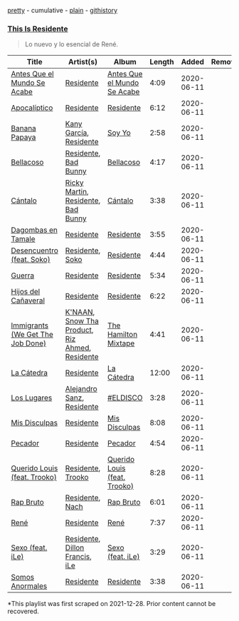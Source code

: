 [pretty](/playlists/pretty/37i9dQZF1DX5xV5uMmkUPl.md) - cumulative - [plain](/playlists/plain/37i9dQZF1DX5xV5uMmkUPl) - [githistory](https://github.githistory.xyz/mackorone/spotify-playlist-archive/blob/main/playlists/plain/37i9dQZF1DX5xV5uMmkUPl)

### [This Is Residente](https://open.spotify.com/playlist/37i9dQZF1DX5xV5uMmkUPl)

> Lo nuevo y lo esencial de René.

| Title | Artist(s) | Album | Length | Added | Removed |
|---|---|---|---|---|---|
| [Antes Que el Mundo Se Acabe](https://open.spotify.com/track/1OxpEQfqYrwTVdOQyZ3QCl) | [Residente](https://open.spotify.com/artist/5GcWBUX00IPuWVGMIRK1sS) | [Antes Que el Mundo Se Acabe](https://open.spotify.com/album/6w0POUCEoPxwGYM7tLOLGM) | 4:09 | 2020-06-11 |  |
| [Apocalíptico](https://open.spotify.com/track/37OFCWYE5wClugGKaSDdM2) | [Residente](https://open.spotify.com/artist/5GcWBUX00IPuWVGMIRK1sS) | [Residente](https://open.spotify.com/album/6yClcORh3xiP9Gg1aqbvZ9) | 6:12 | 2020-06-11 |  |
| [Banana Papaya](https://open.spotify.com/track/237wGvq8S48RC4uCUHUzo6) | [Kany García](https://open.spotify.com/artist/69UypehHabb68utzfjAVlV), [Residente](https://open.spotify.com/artist/5GcWBUX00IPuWVGMIRK1sS) | [Soy Yo](https://open.spotify.com/album/4HqL9DDTbrqBUFb6Pswcki) | 2:58 | 2020-06-11 |  |
| [Bellacoso](https://open.spotify.com/track/1kMUGCt7XLDc5Q64Vl0H8S) | [Residente](https://open.spotify.com/artist/5GcWBUX00IPuWVGMIRK1sS), [Bad Bunny](https://open.spotify.com/artist/4q3ewBCX7sLwd24euuV69X) | [Bellacoso](https://open.spotify.com/album/0un8ZRojNl6fYFRHYzQ9GG) | 4:17 | 2020-06-11 |  |
| [Cántalo](https://open.spotify.com/track/7MkFd0UDHlILDrhBjGZH5K) | [Ricky Martin](https://open.spotify.com/artist/7slfeZO9LsJbWgpkIoXBUJ), [Residente](https://open.spotify.com/artist/5GcWBUX00IPuWVGMIRK1sS), [Bad Bunny](https://open.spotify.com/artist/4q3ewBCX7sLwd24euuV69X) | [Cántalo](https://open.spotify.com/album/25a4WLnsIpQFbJ8d3SiF9y) | 3:38 | 2020-06-11 |  |
| [Dagombas en Tamale](https://open.spotify.com/track/6dABTmyCBksFEW76oTOr5q) | [Residente](https://open.spotify.com/artist/5GcWBUX00IPuWVGMIRK1sS) | [Residente](https://open.spotify.com/album/6yClcORh3xiP9Gg1aqbvZ9) | 3:55 | 2020-06-11 |  |
| [Desencuentro \(feat\. Soko\)](https://open.spotify.com/track/0kc4G5tEdtmTB0w3gYmb01) | [Residente](https://open.spotify.com/artist/5GcWBUX00IPuWVGMIRK1sS), [Soko](https://open.spotify.com/artist/4Q3f2YYH4gQxWFS3WY5G3j) | [Residente](https://open.spotify.com/album/6yClcORh3xiP9Gg1aqbvZ9) | 4:44 | 2020-06-11 |  |
| [Guerra](https://open.spotify.com/track/04zodNGYYLI7Q7DsFgQAql) | [Residente](https://open.spotify.com/artist/5GcWBUX00IPuWVGMIRK1sS) | [Residente](https://open.spotify.com/album/6yClcORh3xiP9Gg1aqbvZ9) | 5:34 | 2020-06-11 |  |
| [Hijos del Cañaveral](https://open.spotify.com/track/0ynMdz0BsYpaiemBi26rid) | [Residente](https://open.spotify.com/artist/5GcWBUX00IPuWVGMIRK1sS) | [Residente](https://open.spotify.com/album/6yClcORh3xiP9Gg1aqbvZ9) | 6:22 | 2020-06-11 |  |
| [Immigrants \(We Get The Job Done\)](https://open.spotify.com/track/0bPREZOF43e3EIu0zdfLBp) | [K'NAAN](https://open.spotify.com/artist/7pGyQZx9thVa8GxMBeXscB), [Snow Tha Product](https://open.spotify.com/artist/3p3jPcp8b7WL9XYj4xlsWj), [Riz Ahmed](https://open.spotify.com/artist/5R8TntIOEwJcu4NnhGi8KW), [Residente](https://open.spotify.com/artist/5GcWBUX00IPuWVGMIRK1sS) | [The Hamilton Mixtape](https://open.spotify.com/album/5AgsHUKFxr5DApRCmulIqJ) | 4:41 | 2020-06-11 |  |
| [La Cátedra](https://open.spotify.com/track/5iZxLtBUcoQPXSO2iDERp1) | [Residente](https://open.spotify.com/artist/5GcWBUX00IPuWVGMIRK1sS) | [La Cátedra](https://open.spotify.com/album/3MKb4ekNen2vqB3AimRKeZ) | 12:00 | 2020-06-11 |  |
| [Los Lugares](https://open.spotify.com/track/1dRH1Q1o74RNIAWPo8DJ5T) | [Alejandro Sanz](https://open.spotify.com/artist/5sUrlPAHlS9NEirDB8SEbF), [Residente](https://open.spotify.com/artist/5GcWBUX00IPuWVGMIRK1sS) | [\#ELDISCO](https://open.spotify.com/album/3RSownGSkhJPRmzLddzsUd) | 3:28 | 2020-06-11 |  |
| [Mis Disculpas](https://open.spotify.com/track/6g9pbZC0f40ZmHgq8xsAn6) | [Residente](https://open.spotify.com/artist/5GcWBUX00IPuWVGMIRK1sS) | [Mis Disculpas](https://open.spotify.com/album/3jz6pAlfyF4gC9vjRf4RkB) | 8:08 | 2020-06-11 |  |
| [Pecador](https://open.spotify.com/track/4DFq874qg7Pun7xYOAVJqL) | [Residente](https://open.spotify.com/artist/5GcWBUX00IPuWVGMIRK1sS) | [Pecador](https://open.spotify.com/album/4gdlT3JtWAo1yOAK1WdIGh) | 4:54 | 2020-06-11 |  |
| [Querido Louis \(feat\. Trooko\)](https://open.spotify.com/track/5pVXylnrtf2kU8j23zua7j) | [Residente](https://open.spotify.com/artist/5GcWBUX00IPuWVGMIRK1sS), [Trooko](https://open.spotify.com/artist/6mPl1Nq6hMkto7vsF0PfGi) | [Querido Louis \(feat\. Trooko\)](https://open.spotify.com/album/6XUzl39e0Bf1egWZv7OQ6J) | 8:28 | 2020-06-11 |  |
| [Rap Bruto](https://open.spotify.com/track/5UB4pyeyR7d4LLJfVN4Kis) | [Residente](https://open.spotify.com/artist/5GcWBUX00IPuWVGMIRK1sS), [Nach](https://open.spotify.com/artist/66ArjpKRgw8vYBf9yhktto) | [Rap Bruto](https://open.spotify.com/album/5PBR5jWJIT1fELhibtKgM8) | 6:01 | 2020-06-11 |  |
| [René](https://open.spotify.com/track/6gm12xlADJwiBbHIKBXzGW) | [Residente](https://open.spotify.com/artist/5GcWBUX00IPuWVGMIRK1sS) | [René](https://open.spotify.com/album/0RYd37TdvWxCBo9u5BNgJ3) | 7:37 | 2020-06-11 |  |
| [Sexo \(feat\. iLe\)](https://open.spotify.com/track/0j00zu3FKBWSu1Hyt2Ivcj) | [Residente](https://open.spotify.com/artist/5GcWBUX00IPuWVGMIRK1sS), [Dillon Francis](https://open.spotify.com/artist/5R3Hr2cnCCjt220Jmt2xLf), [iLe](https://open.spotify.com/artist/1CztIa6fCQ0WmVPidXuwSs) | [Sexo \(feat\. iLe\)](https://open.spotify.com/album/4QgsMP3I7ytwMoW06v4hLA) | 3:29 | 2020-06-11 |  |
| [Somos Anormales](https://open.spotify.com/track/0Arb33pBjt2hbNyuMpHUfc) | [Residente](https://open.spotify.com/artist/5GcWBUX00IPuWVGMIRK1sS) | [Residente](https://open.spotify.com/album/6yClcORh3xiP9Gg1aqbvZ9) | 3:38 | 2020-06-11 |  |

\*This playlist was first scraped on 2021-12-28. Prior content cannot be recovered.